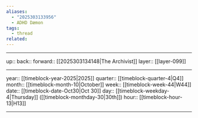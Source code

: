 ```yaml
---
aliases:
  - "2025303133956"
  - ADHD Dæmon
tags:
  - thread
related:
---
```




***

up:: 
back:: 
forward:: [[2025303134148|The Archivist]]
layer:: [[layer-099]]

***

year:: [[timeblock-year-2025|2025]]
quarter:: [[timeblock-quarter-4|Q4]]
month:: [[timeblock-month-10|October]]
week:: [[timeblock-week-44|W44]]
date:: [[timeblock-date-Oct30|Oct 30]]
day:: [[timeblock-weekday-4|Thursday]] ([[timeblock-monthday-30|30th]])
hour:: [[timeblock-hour-13|H13]]

***
